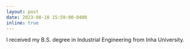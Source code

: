 ```yaml
---
layout: post
date: 2023-08-18 15:59:00-0400
inline: true
---
```


I received my B.S. degree in Industrial Engineering from Inha University.
